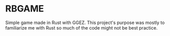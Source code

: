 # RBGAME
Simple game made in Rust with GGEZ. This project's purpose was mostly
to familiarize me with Rust so much of the code might not be best practice.